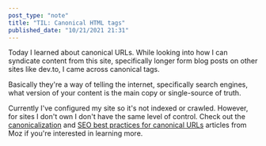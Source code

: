 ```yaml
---
post_type: "note" 
title: "TIL: Canonical HTML tags"
published_date: "10/21/2021 21:31"
---
```


Today I learned about canonical URLs. While looking into how I can syndicate content from this site, specifically longer form blog posts on other sites like dev.to, I came across canonical tags. 

Basically they're a way of telling the internet, specifically search engines, what version of your content is the main copy or single-source of truth. 

Currently I've configured my site so it's not indexed or crawled. However, for sites I don't own I don't have the same level of control. Check out the [canonicalization](https://moz.com/learn/seo/canonicalization) and [SEO best practices for canonical URLs](https://moz.com/blog/rel-canonical) articles from Moz if you're interested in learning more. 
